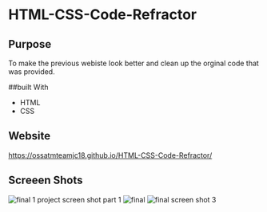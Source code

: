# HTML-CSS-Code-Refractor

## Purpose
To make the previous webiste look better and clean up the orginal code that was provided.

##built With
* HTML
* CSS

## Website
 https://ossatmteamjc18.github.io/HTML-CSS-Code-Refractor/

## Screeen Shots
![final 1 project screen shot part 1](https://user-images.githubusercontent.com/79553994/111926013-bb671f80-8a70-11eb-8614-528f8f9632e5.PNG)
![final](https://user-images.githubusercontent.com/79553994/111926010-b86c2f00-8a70-11eb-8cfd-7cd066b41d31.PNG)
![final screen shot 3](https://user-images.githubusercontent.com/79553994/111926029-c457f100-8a70-11eb-9922-84249fe8a701.PNG)

